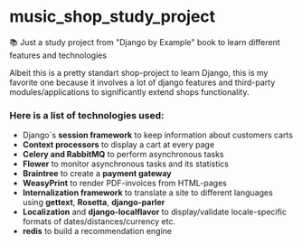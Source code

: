# music_shop_study_project
:books: Just a study project from "Django by Example" book to learn different features and technologies

Albeit this is a pretty standart shop-project to learn Django, this is my favorite one because it involves a lot of django features and 
third-party modules/applications to significantly extend shops functionality.

### Here is a list of technologies used:

+ Django`s **session framework** to keep information about customers carts
+ **Context processors** to display a cart at every page
+ **Celery and RabbitMQ** to perform asynchronous tasks
+ **Flower** to monitor asynchronous tasks and its statistics
+ **Braintree** to create a **payment gateway**
+ **WeasyPrint** to render PDF-invoices from HTML-pages
+ **Internalization framework** to translate a site to different languages using **gettext**,  **Rosetta**, **django-parler**
+ **Localization** and **django-localflavor** to display/validate locale-specific formats of dates/distances/currency etc.
+ **redis** to build a recommendation engine

